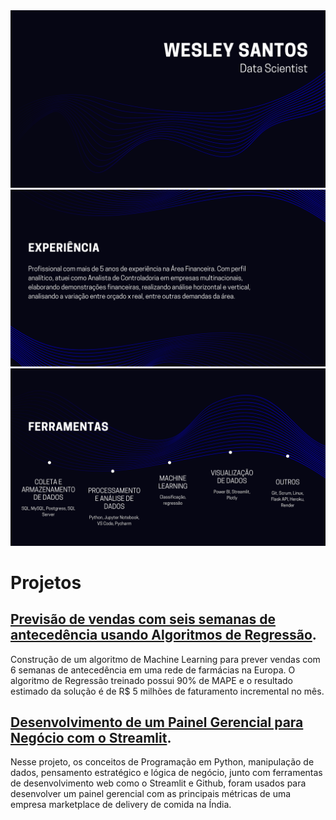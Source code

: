 <img src="1.png">
<img src="2.png">
<img src="3.png">

# Projetos
## [Previsão de vendas com seis semanas de antecedência usando Algoritmos de Regressão](https://github.com/wesleysantosds/rossmann_sales_prediction).

Construção de um algoritmo de Machine Learning para prever vendas com 6 semanas de antecedência em uma rede de farmácias na Europa. O algoritmo de Regressão treinado possui 90% de MAPE e o resultado estimado da solução é de R$ 5 milhões de faturamento incremental no mês.

## [Desenvolvimento de um Painel Gerencial para Negócio com o Streamlit](https://github.com/wesleysantosds/curry_company).

Nesse projeto, os conceitos de Programação em Python, manipulação de dados, pensamento estratégico e lógica de negócio, junto com ferramentas de desenvolvimento web como o Streamlit e Github, foram usados para desenvolver um painel gerencial com as principais métricas de uma empresa marketplace de delivery de comida na Índia.


